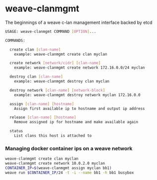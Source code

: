 # weave-clanmgmt
The beginnings of a weave c-lan management interface backed by etcd

```bash
USAGE: weave-clanmgmt COMMAND [OPTION]...

COMMANDS:

  create clan [clan-name]
    example: weave-clanmgmt create clan myclan

  create network [network/cidr] [clan-name]
    example: weave-clanmgmt create network 172.16.0.0/24 myclan

  destroy clan [clan-name]
    example: weave-clanmgmt destroy clan myclan

  destroy network [clan-name] [network-block]
    example: weave-clanmgmt destroy network myclan 172.16.0.0

  assign [clan-name] [hostname]
    Assign first available ip to hostname and output ip address

  release [clan-name] [hostname]
    Remove assigned ip for hostname and make available again

  status 
    List clans this host is attached to
```

### Managing docker container ips on a weave network

```bash
weave-clanmgmt create clan myclan
weave-clanmgmt create network 10.0.2.0 myclan
CONTAINER_IP=$(weave-clanmgmt assign myclan bb1)
weave run $CONTAINER_IP/24 -t -i --name bb1 -h bb1 busybox
```
